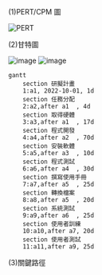 (1)PERT/CPM 圖

![PERT](PERT圖.png "PERT")

(2)甘特圖

![image](https://user-images.githubusercontent.com/113968695/193867954-30f4c484-2fb1-4914-8cd1-dfc1189e5cf2.png)
![image](https://user-images.githubusercontent.com/113968695/193868005-0d34bbae-e4b1-4b83-b933-9b7f8d147bde.png)

```mermaid
gantt
    section 研擬計畫
    1:a1, 2022-10-01, 1d
    section 任務分配
    2:a2,after a1  , 4d
    section 取得硬體
    3:a3,after a1  , 17d
    section 程式開發
    4:a4,after a2  , 70d 
    section 安裝軟體
    5:a5,after a3  , 10d
    section 程式測試
    6:a6,after a4  , 30d
    section 撰寫使用手冊
    7:a7,after a5  , 25d
    section 轉換檔案
    8:a8,after a5  , 20d
    section 系統測試
    9:a9,after a6  , 25d
    section 使用者訓練
    10:a10,after a7, 20d
    section 使用者測試
    11:a11,after a9, 25d
```

(3)關鍵路徑
